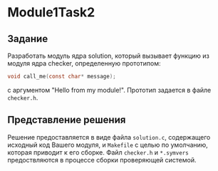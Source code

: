 # Module1Task2

## Задание

Разработать модуль ядра solution, который вызывает функцию из модуля ядра checker, определенную прототипом:
```c
void call_me(const char* message);
```
с аргументом "Hello from my module!". Прототип задается в файле `checker.h`.

## Представление решения

Решение предоставляется в виде файла `solution.c`, содержащего исходный код Вашего модуля, и `Makefile` с целью по 
умолчанию, которая приводит к его сборке. Файл `checker.h` и `*.symvers` предоствляются в процессе сборки проверяющей 
системой.

